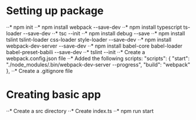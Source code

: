 # Setting up package
⋅⋅* npm init
⋅⋅* npm install webpack --save-dev
⋅⋅* npm install typescript ts-loader --save-dev
⋅⋅* tsc --init
⋅⋅* npm install debug --save
⋅⋅* npm install tslint tslint-loader css-loader style-loader --save-dev 
⋅⋅* npm install webpack-dev-server --save-dev
⋅⋅* npm install babel-core babel-loader babel-preset-babili --save-dev 
⋅⋅* tslint --init
⋅⋅* Create a webpack.config.json file
⋅⋅* Added the following scripts:
  "scripts": {
    "start": "./node_modules/.bin/webpack-dev-server --progress",
    "build": "webpack"
  },
⋅⋅* Create a .gitignore file
# Creating basic app
⋅⋅* Create a src directory
⋅⋅* Create index.ts
⋅⋅* npm run start